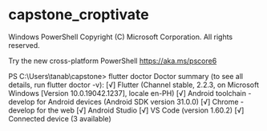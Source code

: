 # capstone_croptivate

Windows PowerShell
Copyright (C) Microsoft Corporation. All rights reserved.

Try the new cross-platform PowerShell https://aka.ms/pscore6

PS C:\Users\tanab\capstone> flutter doctor
Doctor summary (to see all details, run flutter doctor -v):
[√] Flutter (Channel stable, 2.2.3, on Microsoft Windows [Version 10.0.19042.1237], locale en-PH)
[√] Android toolchain - develop for Android devices (Android SDK version 31.0.0)
[√] Chrome - develop for the web
[√] Android Studio
[√] VS Code (version 1.60.2)
[√] Connected device (3 available)

